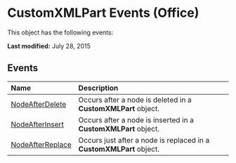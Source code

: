 
# CustomXMLPart Events (Office)
This object has the following events:

 **Last modified:** July 28, 2015


## Events



|**Name**|**Description**|
|:-----|:-----|
| [NodeAfterDelete](430d2eed-afc3-8798-1478-2146351cefcc.md)|Occurs after a node is deleted in a  **CustomXMLPart** object.|
| [NodeAfterInsert](7ea1ce05-9992-608b-bac9-95f5d80ff586.md)|Occurs after a node is inserted in a  **CustomXMLPart** object.|
| [NodeAfterReplace](acb4a1d6-7928-5f6b-938a-1e56ea3db1b3.md)|Occurs just after a node is replaced in a  **CustomXMLPart** object.|
